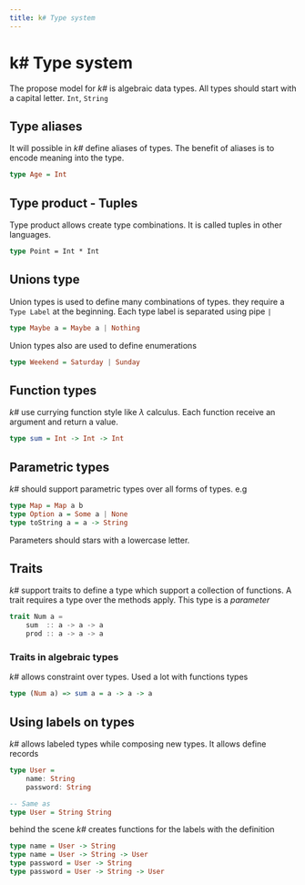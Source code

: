 ```yaml
---
title: k# Type system
---
```


# k# Type system

The propose model for *k#* is algebraic data types. All types should start with a capital letter. `Int`, `String`

## Type aliases

It will possible in *k#* define aliases of types. The benefit of aliases is to encode meaning into the type.

```haskell
type Age = Int
```

## Type product - Tuples

Type product allows create type combinations. It is called tuples in other languages.

```fsharp
type Point = Int * Int
```

## Unions type

Union types is used to define many combinations of types. they require a `Type Label` at the beginning. Each type label is separated using pipe `|`

```haskell
type Maybe a = Maybe a | Nothing
```

Union types also are used to define enumerations

```haskell
type Weekend = Saturday | Sunday
```

## Function types

*k#* use currying function style like $\lambda$ calculus. Each function receive an argument and return a value. 

```haskell
type sum = Int -> Int -> Int
```

## Parametric types

*k#* should support parametric types over all forms of types. e.g 

```haskell
type Map = Map a b
type Option a = Some a | None
type toString a = a -> String
```

Parameters should stars with a lowercase letter.

## Traits 

*k#* support traits to define a type which support a collection of functions. A trait requires a type over the methods apply. This type is a *parameter*

```scala
trait Num a =
    sum  :: a -> a -> a
    prod :: a -> a -> a
```

### Traits in algebraic types

*k#* allows constraint over types. Used a lot with functions types

```haskell
type (Num a) => sum a = a -> a -> a 
```

## Using labels on types

*k#* allows labeled types while composing new types. It allows define records

```haskell
type User = 
    name: String 
    password: String

-- Same as
type User = String String
```

behind the scene *k#* creates functions for the labels with the definition

```haskell
type name = User -> String
type name = User -> String -> User
type password = User -> String
type password = User -> String -> User
```
